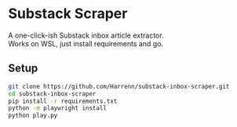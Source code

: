 # Substack Scraper

A one-click-ish Substack inbox article extractor.  
Works on WSL, just install requirements and go.

## Setup

```bash
git clone https://github.com/Harrenn/substack-inbox-scraper.git
cd substack-inbox-scraper
pip install -r requirements.txt
python -m playwright install
python play.py
